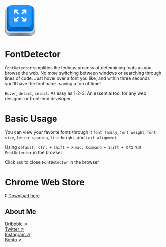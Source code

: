 
<img src="https://github.com/zanwei/FontDetector/blob/821cf3f4fa113457237f3bed1e62a5a97cc836aa/thumbnail.png" alt="" wdith="100" height="102">

# FontDetector

`FontDetector` simplifies the tedious process of determining fonts as you browse the web. No more switching between windows or searching through lines of code. Just hover over a font you like, and within three seconds you'll have the font name, saving a ton of time!

`Hover`, `detect`, `select`. As easy as 1-2-3. An essential tool for any web designer or front-end developer.

# Basic Usage 

You can view your favorite fonts through it
`font family`, `font weight`, `font size`, `letter spacing`, `line height`, and `text alignment`

Using `default: Ctrl + Shift + X` `mac: Command + Shift + X` to run `FontDetector` in the browser
<br>  

Click `ESC` to close `FontDetector` in the browser

# Chrome Web Store

⏬ <a href="https://chrome.google.com/webstore/detail/fontdetector/jphgedmdokkhlllaibcbndaccmdcckfe" target="_blank">Download here</a>

## About Me

<a href=https://dribbble.com/Gis1on target="_blank">Dribbble ↗︎</a>
<br>
<a href="https://twitter.com/zanweiguo" target="_blank">Twitter ↗︎</a>
<br>
<a href="https://www.instagram.com/zanwei.guo/" target="_blank">Instagram ↗︎</a>
<br>
<a href="https://bento.me/zw" target="_blank">Bento ↗︎</a>
